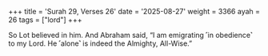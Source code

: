 +++
title = 'Surah 29, Verses 26'
date = '2025-08-27'
weight = 3366
ayah = 26
tags = ["lord"]
+++

So Lot believed in him. And Abraham said, “I am emigrating ˹in obedience˺ to my Lord. He ˹alone˺ is indeed the Almighty, All-Wise.”